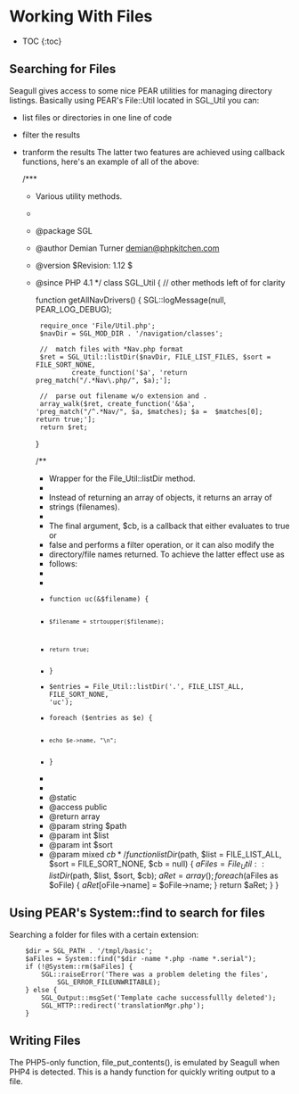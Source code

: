 <!-- Name: Howto/FileOperations -->
<!-- Version: 3 -->
<!-- Last-Modified: 2006/11/30 15:43:42 -->
<!-- Author: demian -->
<!-- Status: Original -->

# Working With Files
* TOC
{:toc}

## Searching for Files
Seagull gives access to some nice PEAR utilities for managing directory listings.  Basically using PEAR's File::Util located in SGL\_Util you can:
  * list files or directories in one line of code
  * filter the results
  * tranform the results
The latter two features are achieved using callback functions, here's an example of all of the above:


	/***
	 * Various utility methods.
	 *
	 * @package SGL
	 * @author  Demian Turner <demian@phpkitchen.com>
	 * @version $Revision: 1.12 $
	 * @since   PHP 4.1
	 */
	class SGL_Util
	{
	    //  other methods left of for clarity
	
	    function getAllNavDrivers()
	    {
	        SGL::logMessage(null, PEAR_LOG_DEBUG);
	
	        require_once 'File/Util.php';
	        $navDir = SGL_MOD_DIR . '/navigation/classes';
	
	        //  match files with *Nav.php format
	        $ret = SGL_Util::listDir($navDir, FILE_LIST_FILES, $sort = FILE_SORT_NONE, 
	                create_function('$a', 'return preg_match("/.*Nav\.php/", $a);'];
	
	        //  parse out filename w/o extension and .
	        array_walk($ret, create_function('&$a', 'preg_match("/^.*Nav/", $a, $matches); $a =  $matches[0]; return true;'];
	        return $ret;
	    }
	
	    /**
	     * Wrapper for the File_Util::listDir method.
	     * 
	     * Instead of returning an array of objects, it returns an array of
	     * strings (filenames).
	     * 
	     * The final argument, $cb, is a callback that either evaluates to true or
	     * false and performs a filter operation, or it can also modify the 
	     * directory/file names returned.  To achieve the latter effect use as 
	     * follows:
	     * 
	     * <code>
	     * function uc(&$filename) {
	     *     $filename = strtoupper($filename);
	     *     return true;
	     * }
	     * $entries = File_Util::listDir('.', FILE_LIST_ALL, FILE_SORT_NONE, 'uc');
	     * foreach ($entries as $e) {
	     *     echo $e->name, "\n";
	     * }
	     * </code>
	     * 
	     * @static
	     * @access  public
	     * @return  array
	     * @param   string  $path
	     * @param   int     $list
	     * @param   int     $sort
	     * @param   mixed   $cb
	     */
	    function listDir($path, $list = FILE_LIST_ALL, $sort = FILE_SORT_NONE, $cb = null)
	    {
	        $aFiles = File_Util::listDir($path, $list, $sort, $cb);
	        $aRet = array();
	        foreach ($aFiles as $oFile) {
	            $aRet[$oFile->name] = $oFile->name;
	        }
	        return $aRet;
	    }
	}

## Using PEAR's System::find to search for files
Searching a folder for files with a certain extension:


	    $dir = SGL_PATH . '/tmpl/basic';
	    $aFiles = System::find("$dir -name *.php -name *.serial");
	    if (!@System::rm($aFiles] {
	        SGL::raiseError('There was a problem deleting the files', 
	            SGL_ERROR_FILEUNWRITABLE);
	    } else {
	        SGL_Output::msgSet('Template cache successfullly deleted');
	        SGL_HTTP::redirect('translationMgr.php');
	    }


## Writing Files
The PHP5-only function, file\_put\_contents(), is emulated by Seagull when PHP4 is detected.  This is a handy function for quickly writing output to a file.